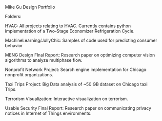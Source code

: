 Mike Gu Design Portfolio

Folders:

HVAC:
All projects relating to HVAC. Currently contains python implementation of a Two-Stage Economizer Refrigeration Cycle.

MachineLearning/JollyChic:
Samples of code used for predicting consumer behavior

MENG Design FInal Report:
Research paper on optimizing computer vision algorithms to analyze multiphase flow. 

Nonprofit Network Project:
Search engine implementation for Chicago nonprofit organizations.

Taxi Trips Project:
Big Data analysis of ~50 GB dataset on Chicago taxi Trips.

Terrorism Visualization:
Interactive visualization on terrorism.

Usable Security Final Report:
Research paper on communicating privacy notices in Internet of Things environments.
